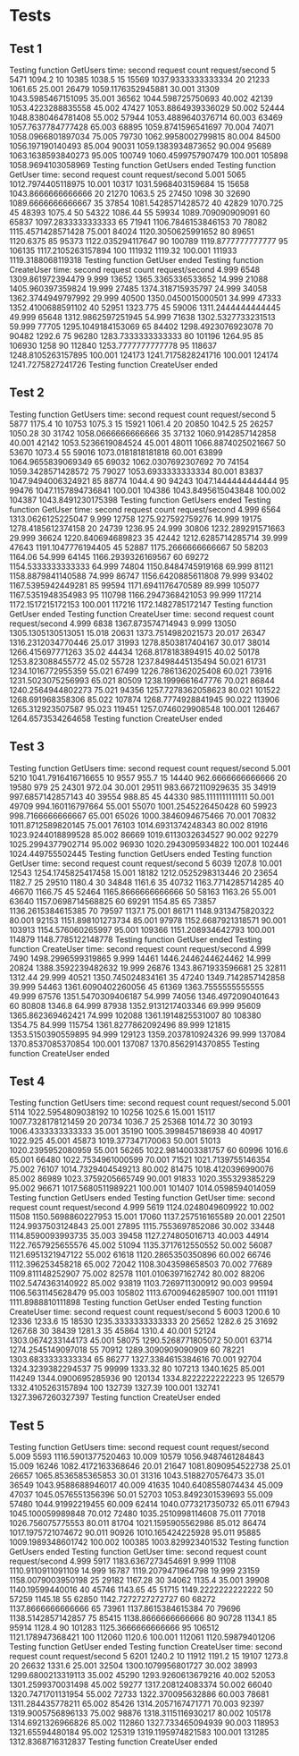 # Tests

## Test 1

Testing function GetUsers
time: second request count request/second
5 5471 1094.2
10 10385 1038.5
15 15569 1037.9333333333334
20 21233 1061.65
25.001 26479 1059.1176352945881
30.001 31309 1043.5985467151095
35.001 36562 1044.598725750693
40.002 42139 1053.4223288835558
45.002 47427 1053.8864939336029
50.002 52444 1048.8380464781408
55.002 57944 1053.4889640376714
60.003 63469 1057.7637784777428
65.003 68895 1059.8741596541697
70.004 74071 1058.0966801897034
75.005 79730 1062.9958002799815
80.004 84500 1056.197190140493
85.004 90031 1059.1383934873652
90.004 95689 1063.1638593840273
95.005 100749 1060.4599757907479
100.001 105898 1058.9694103058969
Testing function GetUsers ended
Testing function GetUser
time: second request count request/second
5.001 5065 1012.7974405118975
10.001 10317 1031.5968403159684
15 15658 1043.8666666666666
20 21270 1063.5
25 27450 1098
30 32690 1089.6666666666667
35 37854 1081.5428571428572
40 42829 1070.725
45 48393 1075.4
50 54322 1086.44
55 59934 1089.709090909091
60 65837 1097.2833333333333
65 71941 1106.7846153846153
70 78082 1115.4571428571428
75.001 84024 1120.3050625991652
80 89651 1120.6375
85 95373 1122.035294117647
90 100789 1119.8777777777777
95 106135 1117.2105263157894
100 111932 1119.32
100.001 111933 1119.3188068119318
Testing function GetUser ended
Testing function CreateUser
time: second request count request/second
4.999 6548 1309.861972394479
9.999 13652 1365.3365336533652
14.999 21088 1405.960397359824
19.999 27485 1374.318715935797
24.999 34058 1362.3744949797992
29.999 40500 1350.0450015000501
34.999 47333 1352.4100688591102
40 52951 1323.775
45 59006 1311.2444444444445
49.999 65648 1312.9862597251945
54.999 71638 1302.5327733231513
59.999 77705 1295.1049184153069
65 84402 1298.4923076923078
70 90482 1292.6
75 96280 1283.7333333333333
80 101196 1264.95
85 106930 1258
90 112840 1253.7777777777778
95 118637 1248.8105263157895
100.001 124173 1241.7175828241716
100.001 124174 1241.7275827241726
Testing function CreateUser ended

## Test 2

Testing function GetUsers
time: second request count request/second
5 5877 1175.4
10 10753 1075.3
15 15921 1061.4
20 20850 1042.5
25 26257 1050.28
30 31742 1058.0666666666666
35 37132 1060.9142857142858
40.001 42142 1053.5236619084524
45.001 48011 1066.8874025021667
50 53670 1073.4
55 59016 1073.0181818181818
60.001 63899 1064.9655839069349
65 69032 1062.0307692307692
70 74154 1059.3428571428572
75 79027 1053.6933333333334
80.001 83837 1047.9494006324921
85 88774 1044.4
90 94243 1047.1444444444444
95 99476 1047.1157894736841
100.001 104386 1043.8495615043848
100.002 104387 1043.8491230175398
Testing function GetUsers ended
Testing function GetUser
time: second request count request/second
4.999 6564 1313.0626125225047
9.999 12758 1275.927592759276
14.999 19175 1278.4185612374158
20 24739 1236.95
24.999 30806 1232.289291571663
29.999 36624 1220.840694689823
35 42442 1212.6285714285714
39.999 47643 1191.1047776194405
45 52887 1175.2666666666667
50 58203 1164.06
54.999 64145 1166.2939326169567
60 69272 1154.5333333333333
64.999 74804 1150.8484745919168
69.999 81121 1158.8879841140588
74.999 86747 1156.6420885611808
79.999 93402 1167.5395942449281
85 99594 1171.6941176470589
89.999 105077 1167.5351948354983
95 110798 1166.2947368421053
99.999 117214 1172.1517215172153
100.001 117216 1172.1482785172147
Testing function GetUser ended
Testing function CreateUser
time: second request count request/second
4.999 6838 1367.873574714943
9.999 13050 1305.1305130513051
15.018 20631 1373.7514982021573
20.017 26347 1316.2312034770446
25.017 31993 1278.8503817404167
30.017 38014 1266.415697771263
35.02 44434 1268.8178183894915
40.02 50178 1253.823088455772
45.02 55728 1237.8498445135494
50.021 61731 1234.1016772955359
55.021 67499 1226.7861362025408
60.021 73916 1231.5023075256993
65.021 80509 1238.1999661647776
70.021 86844 1240.2564944802273
75.021 94356 1257.7278362058623
80.021 101522 1268.691968358306
85.022 107874 1268.7774928841945
90.022 113906 1265.312923507587
95.023 119451 1257.0746029908548
100.001 126467 1264.6573534264658
Testing function CreateUser ended

## Test 3

Testing function GetUsers
time: second request count request/second
5.001 5210 1041.7916416716655
10 9557 955.7
15 14440 962.6666666666666
20 19580 979
25 24301 972.04
30.001 29511 983.6672110929635
35 34919 997.6857142857143
40 39554 988.85
45 44330 985.1111111111111
50.001 49709 994.160116797664
55.001 55070 1001.2545226450428
60 59923 998.7166666666667
65.001 65026 1000.3846094675466
70.001 70832 1011.8712589820145
75.001 76103 1014.6931374248343
80.002 81916 1023.9244018899528
85.002 86669 1019.6113032634527
90.002 92279 1025.2994377902714
95.002 96930 1020.2943095934822
100.001 102446 1024.449755502445
Testing function GetUsers ended
Testing function GetUser
time: second request count request/second
5 6039 1207.8
10.001 12543 1254.1745825417458
15.001 18182 1212.0525298313446
20 23654 1182.7
25 29510 1180.4
30 34848 1161.6
35 40732 1163.7714285714285
40 46670 1166.75
45 52464 1165.8666666666666
50 58163 1163.26
55.001 63640 1157.0698714568825
60 69291 1154.85
65 73857 1136.2615384615385
70 79597 1137.1
75.001 86171 1148.9313475820322
80.001 92153 1151.898101273734
85.001 97978 1152.6687921318571
90.001 103913 1154.576060265997
95.001 109366 1151.208934642793
100.001 114879 1148.7785122148778
Testing function GetUser ended
Testing function CreateUser
time: second request count request/second
4.999 7490 1498.2996599319865
9.999 14461 1446.2446244624462
14.999 20824 1388.3592239482632
19.999 26876 1343.8671933596681
25 32811 1312.44
29.999 40521 1350.745024834161
35 47240 1349.7142857142858
39.999 54463 1361.6090402260056
45 61369 1363.7555555555555
49.999 67576 1351.5470309406187
54.999 74056 1346.4972090401643
60 80808 1346.8
64.999 87938 1352.9131217403346
69.999 95609 1365.862369462421
74.999 102088 1361.1914825531007
80 108380 1354.75
84.999 115754 1361.8277862092496
89.999 121815 1353.5150390559895
94.999 129123 1359.2037810924326
99.999 137084 1370.8537085370854
100.001 137087 1370.8562914370855
Testing function CreateUser ended

## Test 4

Testing function GetUsers
time: second request count request/second
5.001 5114 1022.5954809038192
10 10256 1025.6
15.001 15117 1007.7328178121459
20 20734 1036.7
25 25368 1014.72
30 30193 1006.4333333333333
35.001 35190 1005.3998457186938
40 40917 1022.925
45.001 45873 1019.377347170063
50.001 51013 1020.2395952080959
55.001 56265 1022.9814003381757
60 60996 1016.6
65.001 66480 1022.7534961000599
70.001 71521 1021.7139755146354
75.002 76107 1014.7329404549213
80.002 81475 1018.4120396990076
85.002 86989 1023.3759205665749
90.001 91833 1020.355329385229
95.002 96671 1017.5680511989221
100.001 101407 1014.0598594014059
Testing function GetUsers ended
Testing function GetUser
time: second request count request/second
4.999 5619 1124.0248049609922
10.002 11508 1150.5698860227953
15.001 17060 1137.257516165589
20.001 22501 1124.9937503124843
25.001 27895 1115.7553697852086
30.002 33448 1114.8590093993735
35.003 39458 1127.274805016713
40.003 44914 1122.7657925655576
45.002 51094 1135.3717612550552
50.002 56087 1121.6951321947122
55.002 61618 1120.2865350350896
60.002 66746 1112.396253458218
65.002 72042 1108.3043598658503
70.002 77689 1109.811148252907
75.002 82578 1101.0106397162742
80.002 88206 1102.5474363140922
85.002 93819 1103.7269711300912
90.003 99594 1106.5631145628479
95.003 105802 1113.6700946285907
100.001 111191 1111.8988810111898
Testing function GetUser ended
Testing function CreateUser
time: second request count request/second
5 6003 1200.6
10 12336 1233.6
15 18530 1235.3333333333333
20 25652 1282.6
25 31692 1267.68
30 38439 1281.3
35 45864 1310.4
40.001 52124 1303.0674233144173
45.001 58075 1290.5268771805072
50.001 63714 1274.2545149097018
55 70912 1289.3090909090909
60 78221 1303.6833333333334
65 86277 1327.3384615384616
70.001 92704 1324.3239382294537
75 99999 1333.32
80 107213 1340.1625
85.001 114249 1344.0900695285936
90 120134 1334.8222222222223
95 126579 1332.4105263157894
100 132739 1327.39
100.001 132741 1327.3967260327397
Testing function CreateUser ended

## Test 5

Testing function GetUsers
time: second request count request/second
5.009 5593 1116.5901377520463
10.009 10579 1056.9487461284843
15.009 16246 1082.4172163368646
20.01 21647 1081.8090954522738
25.01 26657 1065.8536585365853
30.01 31316 1043.5188270576473
35.01 36549 1043.9588688946017
40.009 41635 1040.6408558074434
45.009 47037 1045.0576551356396
50.01 52703 1053.8492301539693
55.009 57480 1044.91992219455
60.009 62414 1040.0773217350732
65.011 67943 1045.100059989848
70.012 72480 1035.2510998114608
75.011 77018 1026.756075775553
80.011 81704 1021.1595905562986
85.012 86474 1017.1975721074672
90.011 90926 1010.165424225928
95.011 95885 1009.1989348601742
100.002 100385 1003.829923401532
Testing function GetUsers ended
Testing function GetUser
time: second request count request/second
4.999 5917 1183.6367273454691
9.999 11108 1110.9110911091109
14.999 16787 1119.2079471964798
19.999 23159 1158.0079003950198
25 29182 1167.28
30 34062 1135.4
35.001 39908 1140.19599440016
40 45746 1143.65
45 51715 1149.2222222222222
50 57259 1145.18
55 62850 1142.7272727272727
60 68272 1137.8666666666666
65 73961 1137.8615384615384
70 79696 1138.5142857142857
75 85415 1138.8666666666666
80 90728 1134.1
85 95914 1128.4
90 101283 1125.3666666666666
95 106512 1121.178947368421
100 112060 1120.6
100.001 112061 1120.59879401206
Testing function GetUser ended
Testing function CreateUser
time: second request count request/second
5 6201 1240.2
10 11912 1191.2
15 19107 1273.8
20 26632 1331.6
25.001 32504 1300.1079956801727
30.002 38993 1299.6800213319113
35.002 45290 1293.9260613679216
40.002 52053 1301.2599370031498
45.002 59277 1317.208124083374
50.002 66040 1320.7471701131954
55.002 72733 1322.370095632886
60.003 78681 1311.284435778211
65.002 85426 1314.2057167471771
70.003 92397 1319.9005756896133
75.002 98876 1318.3115116930217
80.002 105178 1314.6921326966826
85.002 112860 1327.733465094939
90.003 118953 1321.65594480184
95.002 125319 1319.1195974821583
100.001 131285 1312.8368716312837
Testing function CreateUser ended
